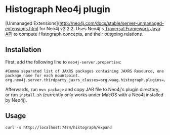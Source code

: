 # Histograph Neo4j plugin

[Unmanaged Extensions](http://neo4j.com/docs/stable/server-unmanaged-extensions.html for Neo4j v2.2.2. Uses Neo4j's [Traversal Framework Java API](http://neo4j.com/docs/stable/tutorial-traversal-java-api.html) to compute Histograph concepts, and their outgoing relations.

## Installation

First, add the following line to `neo4j-server.properties`:

    #Comma separated list of JAXRS packages containing JAXRS Resource, one package name for each mountpoint.
    org.neo4j.server.thirdparty_jaxrs_classes=org.waag.histograph.plugins=/histograph

Afterwards, run `mvn package` and copy JAR file to Neo4j's plugin directory, or run `install.sh` (currently only works under MacOS with a Neo4j installed by Neo4j).

## Usage

    curl -s http://localhost:7474/histograph/expand
